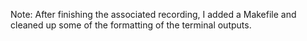 Note: After finishing the associated recording, I added a Makefile and cleaned up some of the formatting of the terminal outputs.
